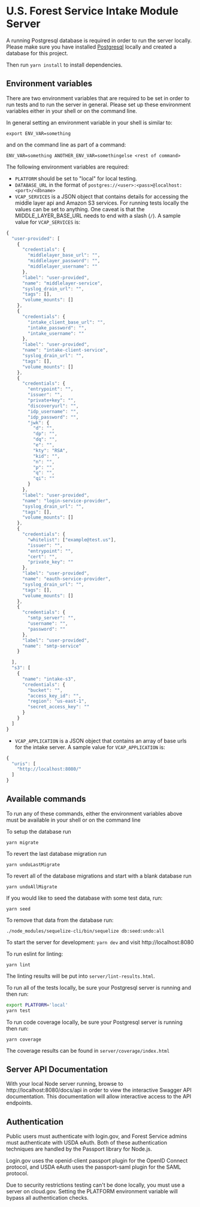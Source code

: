 # U.S. Forest Service Intake Module Server

A running Postgresql database is required in order to run the server locally.  Please make sure you have installed [Postgresql](https://www.postgresql.org/) locally and created a database for this project.

Then run `yarn install` to install dependencies.

## Environment variables

There are two environment variables that are required to be set in order to run tests
and to run the server in general.  Please set up these environment variables either in your shell or on the command line.

In general setting an environment variable in your shell is similar to:

`export ENV_VAR=something`

and on the command line as part of a command:

`ENV_VAR=something ANOTHER_ENV_VAR=somethingelse <rest of command>`

The following environment variables are required:

- `PLATFORM` should be set to "local" for local testing.
- `DATABASE_URL` in the format of `postgres://<user>:<pass>@localhost:<port>/<dbname>`
- `VCAP_SERVICES` is a JSON object that contains details for accessing the middle layer api and Amazon S3 services. For running tests locally the values can be set to anything. One caveat is that the MIDDLE_LAYER_BASE_URL needs to end with a slash (`/`). A sample value for `VCAP_SERVICES` is:
```javascript
{
  "user-provided": [
    {
      "credentials": {
        "middlelayer_base_url": "",
        "middlelayer_password": "",
        "middlelayer_username": ""
      },
      "label": "user-provided",
      "name": "middlelayer-service",
      "syslog_drain_url": "",
      "tags": [],
      "volume_mounts": []
    },
    {
      "credentials": {
        "intake_client_base_url": "",
        "intake_password": "",
        "intake_username": ""
      },
      "label": "user-provided",
      "name": "intake-client-service",
      "syslog_drain_url": "",
      "tags": [],
      "volume_mounts": []
    },
    {
      "credentials": {
        "entrypoint": "",
        "issuer": "",
        "private+key": "",
        "discoveryurl": "",
        "idp_username": "",
        "idp_password": "",
        "jwk": {
          "d": "",
          "dp": "",
          "dq": "",
          "e": "",
          "kty": "RSA",
          "kid": "",
          "n": "",
          "p": "",
          "q": "",
          "qi": ""
        }
      },
      "label": "user-provided",
      "name": "login-service-provider",
      "syslog_drain_url": "",
      "tags": [],
      "volume_mounts": []
    },
    {
      "credentials": {
        "whitelist": ["example@test.us"],
        "issuer": "",
        "entrypoint": "",
        "cert": "",
        "private_key": ""
      },
      "label": "user-provided",
      "name": "eauth-service-provider",
      "syslog_drain_url": "",
      "tags": [],
      "volume_mounts": []
    },
    {
      "credentials": {
        "smtp_server": "",
        "username": "",
        "password": ""
      },
      "label": "user-provided",
      "name": "smtp-service"
    }

  ],
  "s3": [
    {
      "name": "intake-s3",
      "credentials": {
        "bucket": "",
        "access_key_id": "",
        "region": "us-east-1",
        "secret_access_key": ""
      }
    }
  ]
}
```

- `VCAP_APPLICATION` is a JSON object that contains an array of base urls for the intake server. A sample value for `VCAP_APPLICATION` is:
```javascript
{
  "uris": [
    "http://localhost:8080/"
  ]
}
```

## Available commands

To run any of these commands, either the environment variables above must be available in your shell or on the command line

To setup the database run

`yarn migrate`

To revert the last database migration run

`yarn undoLastMigrate`

To revert all of the database migrations and start with a blank database run

`yarn undoAllMigrate`

If you would like to seed the database with some test data, run:

`yarn seed`

To remove that data from the database run:

`./node_modules/sequelize-cli/bin/sequelize db:seed:undo:all`

To start the server for development: `yarn dev` and visit http://localhost:8080

To run eslint for linting:

`yarn lint`

The linting results will be put into `server/lint-results.html`.

To run all of the tests locally, be sure your Postgresql server is running and then run:
```bash
export PLATFORM='local'
yarn test
```

To run code coverage locally, be sure your Postgresql server is running then run:

`yarn coverage`

The coverage results can be found in `server/coverage/index.html`

## Server API Documentation

With your local Node server running, browse to http://localhost:8080/docs/api in order to view the interactive Swagger API documentation.  This documentation will allow interactive access to the API endpoints.

## Authentication

Public users must authenticate with login.gov, and Forest Service admins must authenticate with USDA eAuth. Both of these authentication techniques are handled by the Passport library for Node.js.

Login.gov uses the openid-client passport plugin for the OpenID Connect protocol, and USDA eAuth uses the passport-saml plugin for the SAML protocol.

Due to security restrictions testing can't be done locally, you must use a server on cloud.gov. Setting the PLATFORM environment variable will bypass all authentication checks.
